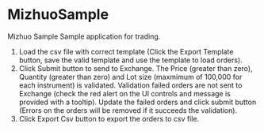 # MizhuoSample
Mizhuo Sample
Sample application for trading.
1. Load the csv file with correct template (Click the Export Template button, save the valid template and use the template to load orders).
2. Click Submit button to send to Exchange.
    The Price (greater than zero), Quantity (greater than zero) and Lot size (maxmimum of 100,000 for each instrument) is validated.
    Validation failed orders are not sent to Exchange (check the red alert on the UI controls and message is provided with a tooltip).
    Update the failed orders and click submit button (Errors on the orders will be removed if it succeeds the validation).
3. Click Export Csv button to export the orders to csv file.
